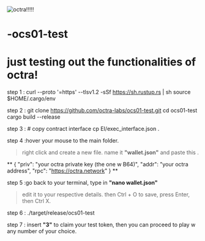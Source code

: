 ![octra!!!!!](https://github.com/user-attachments/assets/2a138e98-cf87-40ed-b64f-902876dc0b17)

# -ocs01-test
# just testing out the functionalities of octra!

step 1 : curl --proto '=https' --tlsv1.2 -sSf https://sh.rustup.rs | sh
source $HOME/.cargo/env

step 2 : git clone https://github.com/octra-labs/ocs01-test.git
cd ocs01-test
cargo build --release


step 3 : # copy contract interface
cp EI/exec_interface.json .


step 4 :hover your mouse to the main folder.
> right click and create a new file.
> name it **"wallet.json"** and paste this .


 ** {
    "priv": "your octra private key (the one w B64)",
    "addr": "your octra address",
    "rpc": "https://octra.network"
    } **

step 5 :go back to your terminal, type in **"nano wallet.json"**
> edit it to your respective details.
> then Ctrl + O to save, press Enter, then Ctrl X.

step 6 : ./target/release/ocs01-test

step 7 : insert **"3"** to claim your test token, then you can proceed to play w any number of your choice.


